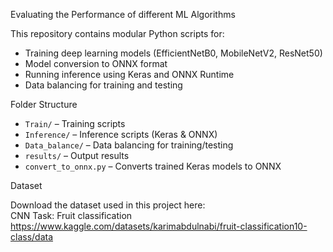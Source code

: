 Evaluating the Performance of different ML Algorithms

This repository contains modular Python scripts for:

- Training deep learning models (EfficientNetB0, MobileNetV2, ResNet50)
- Model conversion to ONNX format
- Running inference using Keras and ONNX Runtime
- Data balancing for training and testing

Folder Structure
- `Train/` – Training scripts
- `Inference/` – Inference scripts (Keras & ONNX)
- `Data_balance/` – Data balancing for training/testing
- `results/` – Output results
- `convert_to_onnx.py` – Converts trained Keras models to ONNX

Dataset

Download the dataset used in this project here:  
CNN Task: Fruit classification https://www.kaggle.com/datasets/karimabdulnabi/fruit-classification10-class/data


